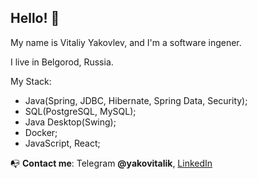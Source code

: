 ## Hello! 👋
My name is Vitaliy Yakovlev, and I'm a software ingener.

I live in Belgorod, Russia. 

My Stack:
- Java(Spring, JDBC, Hibernate, Spring Data, Security);
- SQL(PostgreSQL, MySQL);
- Java Desktop(Swing);
- Docker;
- JavaScript, React;


📭 **Contact me**: Telegram **@yakovitalik**, 
[LinkedIn](https://www.linkedin.com/in/yakovitalik/)

<!--
**yakovitalik/yakovitalik** is a ✨ _special_ ✨ repository because its `README.md` (this file) appears on your GitHub profile.

Here are some ideas to get you started:

- 🔭 I’m currently working on MyProect - The Personal Organazer
- 🌱 I’m currently learning c# .net, asp.net

If you want to invite me to work in your company, please contact me by e-mail: yakovitalik@mail.
-->
